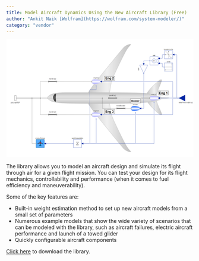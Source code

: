 ```yaml
---
title: Model Aircraft Dynamics Using the New Aircraft Library (Free)
author: "Ankit Naik [Wolfram](https://wolfram.com/system-modeler/)"
category: "vendor"
---
```

![Alt text](SystemModeler_Aircraft.png 'Aircraft library')

The library allows you to model an aircraft design and simulate its flight through air for a given flight mission. You can test your design for its flight mechanics, controllability and performance (when it comes to fuel efficiency and maneuverability).

Some of the key features are:
- Built-in weight estimation method to set up new aircraft models from a small set of parameters
- Numerous example models that show the wide variety of scenarios that can be modeled with the library, such as aircraft failures, electric aircraft performance and launch of a towed glider
- Quickly configurable aircraft components

[Click here](https://www.wolfram.com/system-modeler/libraries/aircraft/) to download the library.
